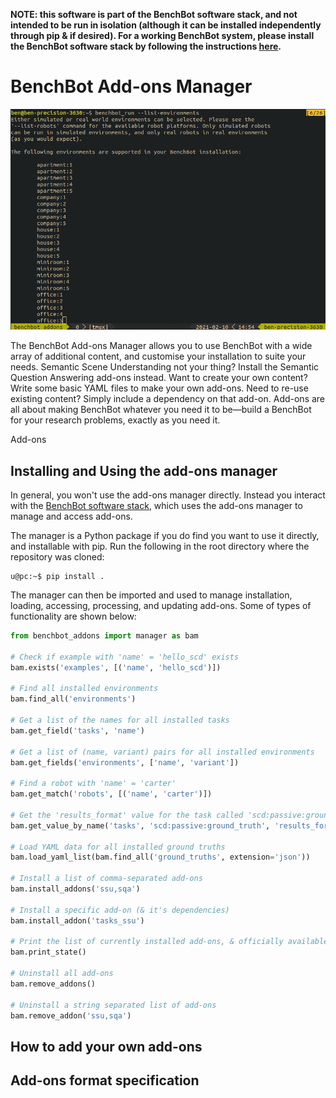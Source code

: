 **NOTE: this software is part of the BenchBot software stack, and not intended to be run in isolation (although it can be installed independently through pip & if desired). For a working BenchBot system, please install the BenchBot software stack by following the instructions [here](https://github.com/roboticvisionorg/benchbot).**

# BenchBot Add-ons Manager

![Sample of all the different add-ons available](./docs/benchbot_addons.gif)

The BenchBot Add-ons Manager allows you to use BenchBot with a wide array of additional content, and customise your installation to suite your needs. Semantic Scene Understanding not your thing? Install the Semantic Question Answering add-ons instead. Want to create your own content? Write some basic YAML files to make your own add-ons. Need to re-use existing content? Simply include a dependency on that add-on. Add-ons are all about making BenchBot whatever you need it to be&mdash;build a BenchBot for your research problems, exactly as you need it.

Add-ons

## Installing and Using the add-ons manager

In general, you won't use the add-ons manager directly. Instead you interact with the [BenchBot software stack](https://github.com/roboticvisionorg/benchbot), which uses the add-ons manager to manage and access add-ons.

The manager is a Python package if you do find you want to use it directly, and installable with pip. Run the following in the root directory where the repository was cloned:

```
u@pc:~$ pip install .
```

The manager can then be imported and used to manage installation, loading, accessing, processing, and updating add-ons. Some of types of functionality are shown below:

```python
from benchbot_addons import manager as bam

# Check if example with 'name' = 'hello_scd' exists
bam.exists('examples', [('name', 'hello_scd')])

# Find all installed environments
bam.find_all('environments')

# Get a list of the names for all installed tasks
bam.get_field('tasks', 'name')

# Get a list of (name, variant) pairs for all installed environments
bam.get_fields('environments', ['name', 'variant'])

# Find a robot with 'name' = 'carter'
bam.get_match('robots', [('name', 'carter')])

# Get the 'results_format' value for the task called 'scd:passive:ground_truth'
bam.get_value_by_name('tasks', 'scd:passive:ground_truth', 'results_format')

# Load YAML data for all installed ground truths
bam.load_yaml_list(bam.find_all('ground_truths', extension='json'))

# Install a list of comma-separated add-ons
bam.install_addons('ssu,sqa')

# Install a specific add-on (& it's dependencies)
bam.install_addon('tasks_ssu')

# Print the list of currently installed add-ons, & officially available add-ons
bam.print_state()

# Uninstall all add-ons
bam.remove_addons()

# Uninstall a string separated list of add-ons
bam.remove_addon('ssu,sqa')
```

## How to add your own add-ons

## Add-ons format specification
